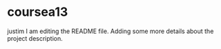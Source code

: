 # coursea13
justim
I am editing the README file. Adding some more details about the project description.
